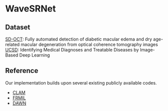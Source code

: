 # WaveSRNet

## Dataset

[SD-OCT](http://www.duke.edu/~sf59/Srinivasan_BOE_2014_dataset.htm): Fully automated detection of diabetic macular edema and dry age-related macular degeneration from optical coherence tomography images
[UCSD](https://data.mendeley.com/datasets/rscbjbr9sj/2?__hstc=25856994.050094848ba039343e49229a8108ceb1.1715736860812.1715736860812.1715736860812.1&__hssc=25856994.1.1715736860812&__hsfp=1392219453): Identifying Medical Diagnoses and Treatable Diseases by Image-Based Deep Learning



## Reference

Our implementation builds upon several existing publicly available codes.
- [CLAM](https://github.com/mahmoodlab/CLAM)
- [FRMIL](https://github.com/PhilipChicco/FRMIL/tree/main)
- [DAWN](https://github.com/mxbastidasr/DAWN_WACV2020/tree/5fc336575ad7900173fe08b4b0f32a44492161b3)


